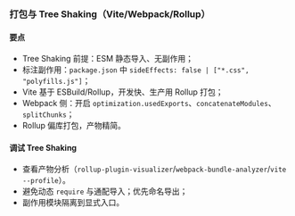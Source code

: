 ### 打包与 Tree Shaking（Vite/Webpack/Rollup）

#### 要点

- Tree Shaking 前提：ESM 静态导入、无副作用；
- 标注副作用：`package.json` 中 `sideEffects: false | ["*.css", "polyfills.js"]`；
- Vite 基于 ESBuild/Rollup，开发快、生产用 Rollup 打包；
- Webpack 侧：开启 `optimization.usedExports`、`concatenateModules`、`splitChunks`；
- Rollup 偏库打包，产物精简。

#### 调试 Tree Shaking

- 查看产物分析（`rollup-plugin-visualizer`/`webpack-bundle-analyzer`/`vite --profile`）。
- 避免动态 `require` 与通配导入；优先命名导出；
- 副作用模块隔离到显式入口。

